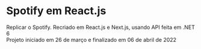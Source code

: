 # Spotify em React.js
Replicar o Spotify. Recriado em React.js e Next.js, usando API feita em .NET 6<br/>
Projeto iniciado em 26 de março e finalizado em 06 de abril de 2022 
